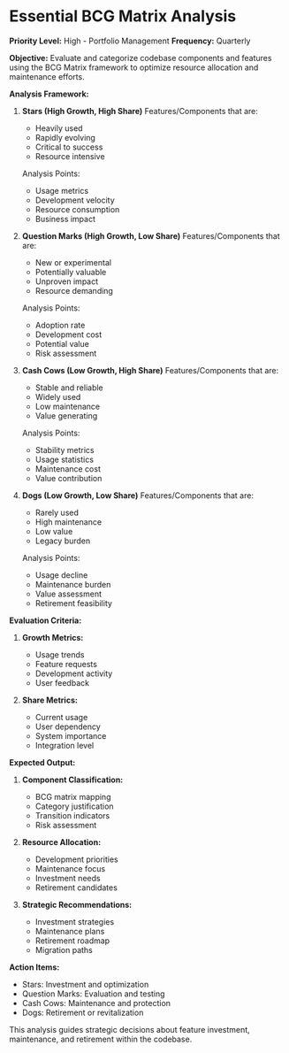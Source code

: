 # Essential BCG Matrix Analysis

**Priority Level:** High - Portfolio Management
**Frequency:** Quarterly

**Objective:** Evaluate and categorize codebase components and features using the BCG Matrix framework to optimize resource allocation and maintenance efforts.

**Analysis Framework:**

1. **Stars (High Growth, High Share)**
   Features/Components that are:

   - Heavily used
   - Rapidly evolving
   - Critical to success
   - Resource intensive

   Analysis Points:

   - Usage metrics
   - Development velocity
   - Resource consumption
   - Business impact

2. **Question Marks (High Growth, Low Share)**
   Features/Components that are:

   - New or experimental
   - Potentially valuable
   - Unproven impact
   - Resource demanding

   Analysis Points:

   - Adoption rate
   - Development cost
   - Potential value
   - Risk assessment

3. **Cash Cows (Low Growth, High Share)**
   Features/Components that are:

   - Stable and reliable
   - Widely used
   - Low maintenance
   - Value generating

   Analysis Points:

   - Stability metrics
   - Usage statistics
   - Maintenance cost
   - Value contribution

4. **Dogs (Low Growth, Low Share)**
   Features/Components that are:

   - Rarely used
   - High maintenance
   - Low value
   - Legacy burden

   Analysis Points:

   - Usage decline
   - Maintenance burden
   - Value assessment
   - Retirement feasibility

**Evaluation Criteria:**

1. **Growth Metrics:**

   - Usage trends
   - Feature requests
   - Development activity
   - User feedback

2. **Share Metrics:**
   - Current usage
   - User dependency
   - System importance
   - Integration level

**Expected Output:**

1. **Component Classification:**

   - BCG matrix mapping
   - Category justification
   - Transition indicators
   - Risk assessment

2. **Resource Allocation:**

   - Development priorities
   - Maintenance focus
   - Investment needs
   - Retirement candidates

3. **Strategic Recommendations:**
   - Investment strategies
   - Maintenance plans
   - Retirement roadmap
   - Migration paths

**Action Items:**

- Stars: Investment and optimization
- Question Marks: Evaluation and testing
- Cash Cows: Maintenance and protection
- Dogs: Retirement or revitalization

This analysis guides strategic decisions about feature investment, maintenance, and retirement within the codebase.
